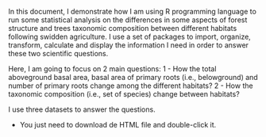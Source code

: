 In this document, I demonstrate how I am using R programming language to run some statistical analysis on the differences in some aspects of forest structure and trees taxonomic composition between different habitats following swidden agriculture.
I use a set of packages to import, organize, transform, calculate and display the information I need in order to answer these two scientific questions.

Here, I am going to focus on 2 main questions:
1 - How the total aboveground basal area, basal area of primary roots (i.e., belowground) and number of primary roots change among the different habitats?
2 - How the taxonomic composition (i.e., set of species) change between habitats?

I use three datasets to answer the questions.

* You just need to download de HTML file and double-click it.
